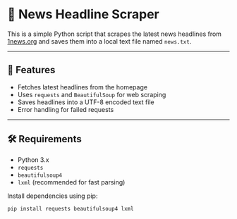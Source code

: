 # 📰 News Headline Scraper

This is a simple Python script that scrapes the latest news headlines from [1news.org](https://1news.org) and saves them into a local text file named `news.txt`.

---

## 🚀 Features

- Fetches latest headlines from the homepage
- Uses `requests` and `BeautifulSoup` for web scraping
- Saves headlines into a UTF-8 encoded text file
- Error handling for failed requests

---

## 🛠️ Requirements

- Python 3.x
- `requests`
- `beautifulsoup4`
- `lxml` (recommended for fast parsing)

Install dependencies using pip:

```bash
pip install requests beautifulsoup4 lxml
